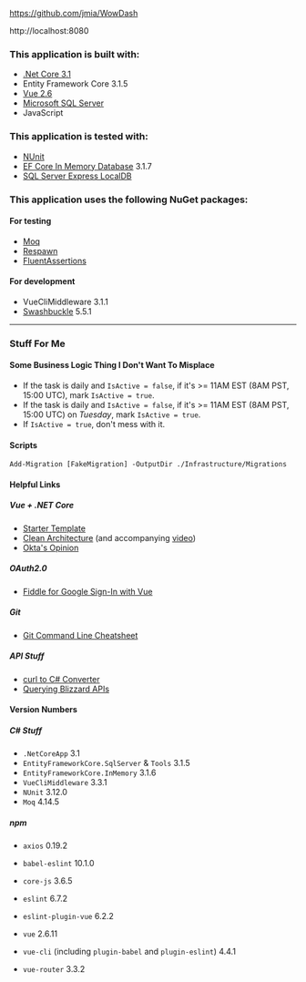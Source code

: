﻿https://github.com/jmia/WowDash

http://localhost:8080

### This application is built with:
- [.Net Core 3.1](https://docs.microsoft.com/en-us/aspnet/core/?view=aspnetcore-3.1)
- Entity Framework Core 3.1.5
- [Vue 2.6](https://vuejs.org/v2/guide/)
- [Microsoft SQL Server](https://docs.microsoft.com/en-us/sql/sql-server/?view=sql-server-ver15)
- JavaScript

### This application is tested with:
- [NUnit](https://docs.nunit.org/)
- [EF Core In Memory Database](https://docs.microsoft.com/en-us/ef/core/miscellaneous/testing/testing-sample) 3.1.7
- [SQL Server Express LocalDB](https://docs.microsoft.com/en-us/sql/database-engine/configure-windows/sql-server-express-localdb?view=sql-server-ver15)

### This application uses the following NuGet packages:
#### For testing
- [Moq](https://github.com/Moq/moq4/wiki/Quickstart)
- [Respawn](https://github.com/jbogard/Respawn)
- [FluentAssertions](https://fluentassertions.com/)
#### For development
- VueCliMiddleware 3.1.1
- [Swashbuckle](https://docs.microsoft.com/en-us/aspnet/core/tutorials/getting-started-with-swashbuckle?view=aspnetcore-3.1&tabs=visual-studio) 5.5.1

-----

### Stuff For Me

#### Some Business Logic Thing I Don't Want To Misplace

- If the task is daily and `IsActive = false`, if it's >= 11AM EST (8AM PST, 15:00 UTC), mark `IsActive = true`.
- If the task is daily and `IsActive = false`, if it's >= 11AM EST (8AM PST, 15:00 UTC) on _Tuesday_, mark `IsActive = true`.
- If `IsActive = true`, don't mess with it.

#### Scripts

```
Add-Migration [FakeMigration] -OutputDir ./Infrastructure/Migrations
```

#### Helpful Links

##### Vue + .NET Core

- [Starter Template](https://medium.com/software-ateliers/asp-net-core-vue-template-with-custom-configuration-using-cli-3-0-8288e18ae80b)
- [Clean Architecture](https://jasontaylor.dev/clean-architecture-getting-started/) (and accompanying [video](https://www.youtube.com/watch?v=5OtUm1BLmG0))
- [Okta's Opinion](https://developer.okta.com/blog/2018/08/27/build-crud-app-vuejs-netcore)

##### OAuth2.0

- [Fiddle for Google Sign-In with Vue](https://jsfiddle.net/phanan/a4qyysrh/)

##### Git

- [Git Command Line Cheatsheet](https://github.com/joshnh/Git-Commands)

##### API Stuff

- [curl to C# Converter](https://curl.olsh.me/)
- [Querying Blizzard APIs](https://www.reddit.com/r/wowgoblins/comments/bz9zth/c_tutorial_how_to_query_information_from_blizzard/)

#### Version Numbers

##### C# Stuff

- `.NetCoreApp` 3.1
- `EntityFrameworkCore.SqlServer` & `Tools` 3.1.5
- `EntityFrameworkCore.InMemory` 3.1.6
- `VueCliMiddleware` 3.3.1
- `NUnit` 3.12.0
- `Moq` 4.14.5

##### npm

- `axios` 0.19.2
- `babel-eslint` 10.1.0
- `core-js` 3.6.5

- `eslint` 6.7.2
- `eslint-plugin-vue` 6.2.2
- `vue` 2.6.11
- `vue-cli` (including `plugin-babel` and `plugin-eslint`) 4.4.1
- `vue-router` 3.3.2
